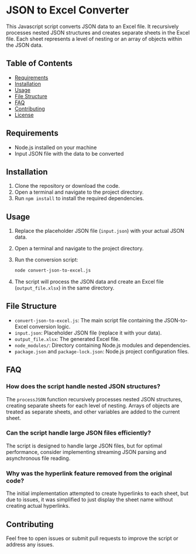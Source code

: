 # JSON to Excel Converter

This Javascript script converts JSON data to an Excel file. It recursively processes nested JSON structures and creates separate sheets in the Excel file. Each sheet represents a level of nesting or an array of objects within the JSON data.

## Table of Contents

- [Requirements](#requirements)
- [Installation](#installation)
- [Usage](#usage)
- [File Structure](#file-structure)
- [FAQ](#faq)
- [Contributing](#contributing)
- [License](#license)

## Requirements

- Node.js installed on your machine
- Input JSON file with the data to be converted

## Installation

1. Clone the repository or download the code.
2. Open a terminal and navigate to the project directory.
3. Run `npm install` to install the required dependencies.

## Usage

1. Replace the placeholder JSON file (`input.json`) with your actual JSON data.
2. Open a terminal and navigate to the project directory.
3. Run the conversion script:

   ```bash
   node convert-json-to-excel.js
   ```

4. The script will process the JSON data and create an Excel file (`output_file.xlsx`) in the same directory.

## File Structure

- `convert-json-to-excel.js`: The main script file containing the JSON-to-Excel conversion logic.
- `input.json`: Placeholder JSON file (replace it with your data).
- `output_file.xlsx`: The generated Excel file.
- `node_modules/`: Directory containing Node.js modules and dependencies.
- `package.json` and `package-lock.json`: Node.js project configuration files.

## FAQ

### How does the script handle nested JSON structures?

The `processJSON` function recursively processes nested JSON structures, creating separate sheets for each level of nesting. Arrays of objects are treated as separate sheets, and other variables are added to the current sheet.

### Can the script handle large JSON files efficiently?

The script is designed to handle large JSON files, but for optimal performance, consider implementing streaming JSON parsing and asynchronous file reading.

### Why was the hyperlink feature removed from the original code?

The initial implementation attempted to create hyperlinks to each sheet, but due to issues, it was simplified to just display the sheet name without creating actual hyperlinks.

## Contributing

Feel free to open issues or submit pull requests to improve the script or address any issues.

